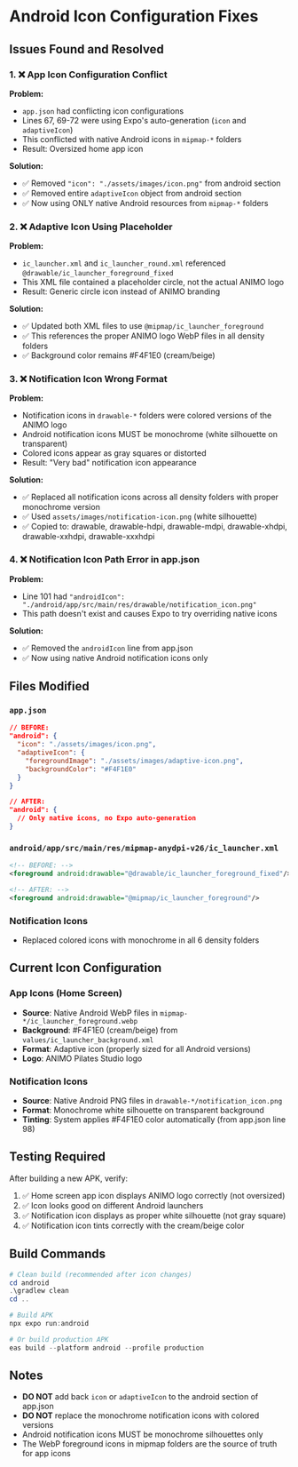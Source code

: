 # Android Icon Configuration Fixes

## Issues Found and Resolved

### 1. ❌ **App Icon Configuration Conflict**
**Problem:** 
- `app.json` had conflicting icon configurations
- Lines 67, 69-72 were using Expo's auto-generation (`icon` and `adaptiveIcon`)
- This conflicted with native Android icons in `mipmap-*` folders
- Result: Oversized home app icon

**Solution:**
- ✅ Removed `"icon": "./assets/images/icon.png"` from android section
- ✅ Removed entire `adaptiveIcon` object from android section
- ✅ Now using ONLY native Android resources from `mipmap-*` folders

### 2. ❌ **Adaptive Icon Using Placeholder**
**Problem:**
- `ic_launcher.xml` and `ic_launcher_round.xml` referenced `@drawable/ic_launcher_foreground_fixed`
- This XML file contained a placeholder circle, not the actual ANIMO logo
- Result: Generic circle icon instead of ANIMO branding

**Solution:**
- ✅ Updated both XML files to use `@mipmap/ic_launcher_foreground`
- ✅ This references the proper ANIMO logo WebP files in all density folders
- ✅ Background color remains #F4F1E0 (cream/beige)

### 3. ❌ **Notification Icon Wrong Format**
**Problem:**
- Notification icons in `drawable-*` folders were colored versions of the ANIMO logo
- Android notification icons MUST be monochrome (white silhouette on transparent)
- Colored icons appear as gray squares or distorted
- Result: "Very bad" notification icon appearance

**Solution:**
- ✅ Replaced all notification icons across all density folders with proper monochrome version
- ✅ Used `assets/images/notification-icon.png` (white silhouette)
- ✅ Copied to: drawable, drawable-hdpi, drawable-mdpi, drawable-xhdpi, drawable-xxhdpi, drawable-xxxhdpi

### 4. ❌ **Notification Icon Path Error in app.json**
**Problem:**
- Line 101 had `"androidIcon": "./android/app/src/main/res/drawable/notification_icon.png"`
- This path doesn't exist and causes Expo to try overriding native icons

**Solution:**
- ✅ Removed the `androidIcon` line from app.json
- ✅ Now using native Android notification icons only

## Files Modified

### `app.json`
```json
// BEFORE:
"android": {
  "icon": "./assets/images/icon.png",
  "adaptiveIcon": {
    "foregroundImage": "./assets/images/adaptive-icon.png",
    "backgroundColor": "#F4F1E0"
  }
}

// AFTER:
"android": {
  // Only native icons, no Expo auto-generation
}
```

### `android/app/src/main/res/mipmap-anydpi-v26/ic_launcher.xml`
```xml
<!-- BEFORE: -->
<foreground android:drawable="@drawable/ic_launcher_foreground_fixed"/>

<!-- AFTER: -->
<foreground android:drawable="@mipmap/ic_launcher_foreground"/>
```

### Notification Icons
- Replaced colored icons with monochrome in all 6 density folders

## Current Icon Configuration

### App Icons (Home Screen)
- **Source**: Native Android WebP files in `mipmap-*/ic_launcher_foreground.webp`
- **Background**: #F4F1E0 (cream/beige) from `values/ic_launcher_background.xml`
- **Format**: Adaptive icon (properly sized for all Android versions)
- **Logo**: ANIMO Pilates Studio logo

### Notification Icons
- **Source**: Native Android PNG files in `drawable-*/notification_icon.png`
- **Format**: Monochrome white silhouette on transparent background
- **Tinting**: System applies #F4F1E0 color automatically (from app.json line 98)

## Testing Required

After building a new APK, verify:
1. ✅ Home screen app icon displays ANIMO logo correctly (not oversized)
2. ✅ Icon looks good on different Android launchers
3. ✅ Notification icon displays as proper white silhouette (not gray square)
4. ✅ Notification icon tints correctly with the cream/beige color

## Build Commands

```powershell
# Clean build (recommended after icon changes)
cd android
.\gradlew clean
cd ..

# Build APK
npx expo run:android

# Or build production APK
eas build --platform android --profile production
```

## Notes

- **DO NOT** add back `icon` or `adaptiveIcon` to the android section of app.json
- **DO NOT** replace the monochrome notification icons with colored versions
- Android notification icons MUST be monochrome silhouettes only
- The WebP foreground icons in mipmap folders are the source of truth for app icons
